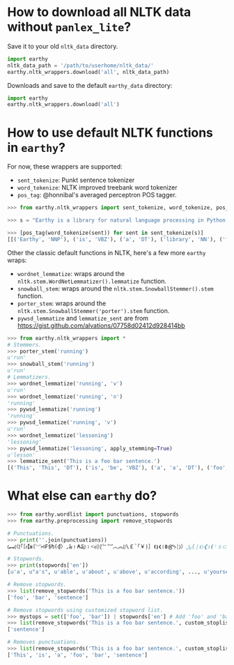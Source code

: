 How to download all NLTK data without `panlex_lite`?
====

Save it to your old `nltk_data` directory.

```python
import earthy
nltk_data_path = '/path/to/userhome/nltk_data/'
earthy.nltk_wrappers.download('all', nltk_data_path)
```

Downloads and save to the default `earthy_data` directory:

```python
import earthy
earthy.nltk_wrappers.download('all')
```


How to use default NLTK functions in `earthy`?
====

For now, these wrappers are supported:

 - `sent_tokenize`: Punkt sentence tokenizer
 - `word_tokenize`: NLTK improved treebank word tokenizer
 - `pos_tag`: @honnibal's averaged perceptron POS tagger.


```python
>>> from earthy.nltk_wrappers import sent_tokenize, word_tokenize, pos_tag

>>> s = "Earthy is a library for natural language processing in Python. Earthy is built on the not-so-latest research (for now), and it is a researchware that's very use-able for the industry."

>>> [pos_tag(word_tokenize(sent)) for sent in sent_tokenize(s)]
[[('Earthy', 'NNP'), ('is', 'VBZ'), ('a', 'DT'), ('library', 'NN'), ('for', 'IN'), ('natural', 'JJ'), ('language', 'NN'), ('processing', 'NN'), ('in', 'IN'), ('Python', 'NNP'), ('.', '.')], [('Earthy', 'NNP'), ('is', 'VBZ'), ('built', 'VBN'), ('on', 'IN'), ('the', 'DT'), ('not-so-latest', 'JJ'), ('research', 'NN'), ('(', '('), ('for', 'IN'), ('now', 'RB'), (')', ')'), (',', ','), ('and', 'CC'), ('it', 'PRP'), ('is', 'VBZ'), ('a', 'DT'), ('researchware', 'NN'), ('that', 'WDT'), ("'s", 'VBZ'), ('very', 'RB'), ('use-able', 'JJ'), ('for', 'IN'), ('the', 'DT'), ('industry', 'NN'), ('.', '.')]]
```

Other the classic default functions in NLTK, here's a few more `earthy` wraps:

  - `wordnet_lemmatize`: wraps around the `nltk.stem.WordNetLemmatizer().lemmatize` function.
  - `snowball_stem`: wraps around the `nltk.stem.SnowballStemmer().stem` function.
  - `porter_stem`: wraps around the `nltk.stem.SnowballStemmer('porter').stem` function.
  - `pywsd_lemmatize` and `lemmatize_sent` are from https://gist.github.com/alvations/07758d02412d928414bb


```python
>>> from earthy.nltk_wrappers import *
# Stemmers.
>>> porter_stem('running')
u'run'
>>> snowball_stem('running')
u'run'
# Lemmatizers.
>>> wordnet_lemmatize('running', 'v')
u'run'
>>> wordnet_lemmatize('running', 'n')
'running'
>>> pywsd_lemmatize('running')
'running'
>>> pywsd_lemmatize('running', 'v')
u'run'
>>> wordnet_lemmatize('lessoning')
'lessoning'
>>> pywsd_lemmatize('lessoning', apply_stemming=True)
u'lesson'
>>> lemmatize_sent('This is a foo bar sentence.')
[('This', 'This', 'DT'), ('is', 'be', 'VBZ'), ('a', 'a', 'DT'), ('foo', 'foo', 'JJ'), ('bar', 'bar', 'NN'), ('sentence', 'sentence', 'NN'), ('.', '.', '.')]
```

What else can `earthy` do?
====


```python
>>> from earthy.wordlist import punctuations, stopwords
>>> from earthy.preprocessing import remove_stopwords

# Punctuations.
>>> print(''.join(punctuations))
⦅︻⦉〈⦍「［⦑【⦕〔︘᚛⧛₣$₧(₫〉,₯﹜₳₷꠸﹞<﴾@⟅﹄﹈︿︽⦏⧙\￡`｢￥⟩］❪⟭❮❲฿௹⧽|⦆）؋⦊』⦎⦒〗⦖〛᚜〟₠#〚¤'〈₨+€/₰₴︷₸;„༽?﹃﹇⟆£⸢₥[⧚｝_⸤￦❩⟪❭⟮❱৲❵⸨{~⦃＄⦇（⦋《₍֏『⦓⦗⧘‚﹛〞₡"¥&₩﹝*₭.₱₵︶₹:》>〖﹂⁆⸦〘︸៛﹚^｠︺⟧❨⟫⟦❬⟯︼૱❰৳❴⟨৻︾︗⁾⦄﹀〉⦈」⦌₎】⦐〕⦔〙⦘〝!¢%₦)₪-₮༺₲︵₶︹༻₺=﴿﹁⁅⸣₢༼﹙⸥｛]｟₤￠｣⸧﹩⁽❫⟬❯⧼⸩❳}﷼

# Stopwords.
>>> print(stopwords['en'])
[u'a', u"a's", u'able', u'about', u'above', u'according', ..., u'yourselves', u'z', u'zero']

# Remove stopwords.
>>> list(remove_stopwords('This is a foo bar sentence.'))
['foo', 'bar', 'sentence']

# Remove stopwords using customized stopword list.
>>> mystops = set(['foo', 'bar']) | stopwords['en'] # Add 'foo' and 'bar' to stopwords.
>>> list(remove_stopwords('This is a foo bar sentence.', custom_stoplist=mystops))
['sentence']

# Removes punctuations.
>>> list(remove_stopwords('This is a foo bar sentence.', custom_stoplist=punctuations))
['This', 'is', 'a', 'foo', 'bar', 'sentence']
```
